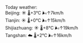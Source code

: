 Today weather:  
Beijing: ☀️   🌡️+3°C 🌬️↑7km/h  
Tianjin: ☀️   🌡️+0°C 🌬️↑15km/h  
Shijiazhuang: ☀️   🌡️+8°C 🌬️↑19km/h  
Tangshan: ☁️   🌡️+2°C 🌬️↑16km/h  
